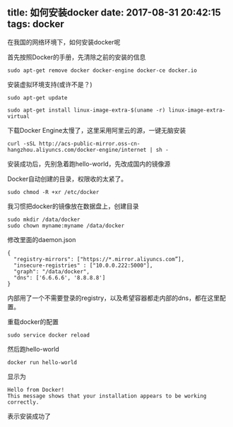title: 如何安装docker
date: 2017-08-31 20:42:15
tags: docker
---

在我国的网络环境下，如何安装docker呢<!--more-->

首先按照Docker的手册，先清除之前的安装的信息

```
sudo apt-get remove docker docker-engine docker-ce docker.io
```

安装虚拟环境支持(或许不是？)

```
sudo apt-get update

sudo apt-get install linux-image-extra-$(uname -r) linux-image-extra-virtual
```

下载Docker Engine太慢了，这里采用阿里云的源，一键无脑安装

```
curl -sSL http://acs-public-mirror.oss-cn-hangzhou.aliyuncs.com/docker-engine/internet | sh -

```

安装成功后，先别急着跑hello-world，先改成国内的镜像源

Docker自动创建的目录，权限收的太紧了。

```
sudo chmod -R +xr /etc/docker
```

我习惯把docker的镜像放在数据盘上，创建目录

```
sudo mkdir /data/docker
sudo chown myname:myname /data/docker
```

修改里面的daemon.json

```
{
  "registry-mirrors": ["https://*.mirror.aliyuncs.com”],
  "insecure-registries" : ["10.0.0.222:5000"],
  "graph": "/data/docker",
  "dns": ['6.6.6.6', '8.8.8.8']
}
```

内部用了一个不需要登录的registry，以及希望容器都走内部的dns，都在这里配置。

重载docker的配置

```
sudo service docker reload
```

然后跑hello-world

```
docker run hello-world
```

显示为

```
Hello from Docker!
This message shows that your installation appears to be working correctly.
```

表示安装成功了
